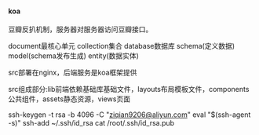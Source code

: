 #### koa
豆瓣反扒机制，服务器对服务器访问豆瓣接口。

document最核心单元 collection集合 database数据库
schema(定义数据) model(schema发布生成) entity(数据实体)

src部署在nginx，后端服务是koa框架提供

src组成部分:lib前端依赖基础库基础文件，layouts布局模板文件，components公共组件，assets静态资源，views页面


ssh-keygen -t rsa -b 4096 -C "ziqian9206@aliyun.com"
eval "$(ssh-agent -s)"
ssh-add ~/.ssh/id_rsa
cat /root/.ssh/id_rsa.pub